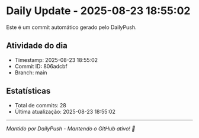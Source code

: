 # Daily Update - 2025-08-23 18:55:02

Este é um commit automático gerado pelo DailyPush.

## Atividade do dia
- Timestamp: 2025-08-23 18:55:02
- Commit ID: 806adcbf
- Branch: main

## Estatísticas
- Total de commits: 28
- Última atualização: 2025-08-23 18:55:02

---
*Mantido por DailyPush - Mantendo o GitHub ativo! 🚀*
